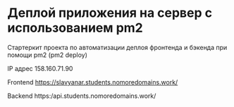 # Деплой приложения на сервер с использованием pm2

Стартеркит проекта по автоматизации деплоя фронтенда и бэкенда при помощи pm2 (pm2 deploy)

IP адрес 158.160.71.90

Frontend https://slavyanar.students.nomoredomains.work/

Backend https:/api.students.nomoredomains.work/